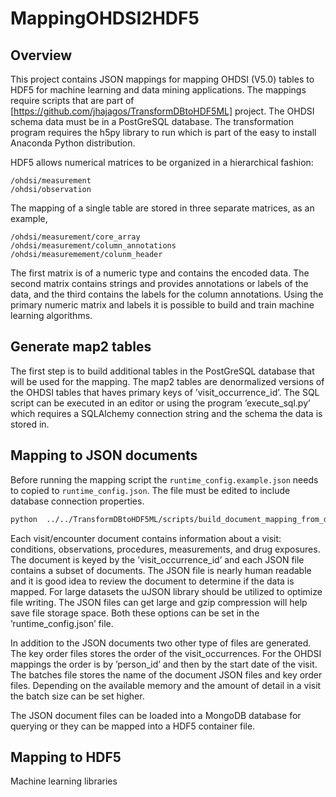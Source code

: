 # MappingOHDSI2HDF5

## Overview

This project contains JSON mappings for mapping OHDSI (V5.0) tables to HDF5 
for machine learning and data mining applications. The mappings require scripts that
are part of
[https://github.com/jhajagos/TransformDBtoHDF5ML] project. The OHDSI schema data must
be in a PostGreSQL database.
The transformation program requires the h5py library to run which is part of 
the easy to install Anaconda Python distribution.

HDF5 allows numerical matrices to be organized in a hierarchical fashion:
```
/ohdsi/measurement
/ohdsi/observation
```

The mapping of a single table are stored in three separate matrices, as an example,
```
/ohdsi/measurement/core_array
/ohdsi/measurement/column_annotations
/ohdsi/measuremement/colunm_header
```
The first matrix is of a numeric type and contains the encoded data. 
The second matrix contains strings and provides annotations or labels of the 
data, and the third contains the labels for the column annotations. Using the primary 
numeric matrix and labels it is possible to build and train machine learning algorithms.

## Generate map2 tables

The first step is to build additional tables in the PostGreSQL database that will be used for
the mapping. The map2 tables are  denormalized versions of the OHDSI tables that haves primary 
keys of ’visit_occurrence_id’. The SQL script can be executed in an editor or using the 
program ’execute_sql.py’ which requires a SQLAlchemy connection string and the schema the
data is stored in.

## Mapping to JSON documents

Before running the mapping script the `runtime_config.example.json` needs to copied
to `runtime_config.json`. The file must be edited to include database connection
properties.

```bash
python  ../../TransformDBtoHDF5ML/scripts/build_document_mapping_from_db.py -c ohdsi_db_2_json.json -r runtime_config.json
```

Each visit/encounter document contains information about a visit: conditions, observations,
procedures, measurements, and drug exposures. The document is keyed by the ’visit_occurrence_id’ and
each JSON file contains a subset of documents. The JSON file is nearly human readable and it is good idea to
review the document to determine if the data is mapped. For large datasets the 
uJSON library should be utilized to optimize file writing. The JSON files can get large and gzip compression will help save 
file storage space. Both these options can be set in the ’runtime_config.json’ file.

In addition to the JSON documents two other type of files are generated. The key order files stores the order of the
visit_occurrences. For the OHDSI mappings the order is by ’person_id’ and then by the start date of the visit.
The batches file stores the name of the document JSON files and key order files. Depending on the available memory 
and the amount of detail in a visit the batch size can be set higher.

The JSON document files can be loaded into a MongoDB database for querying or they can be mapped into a 
HDF5 container file.

## Mapping to HDF5

Machine learning libraries 
